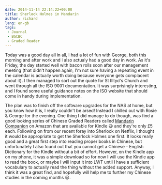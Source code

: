 ```yaml
---
date: 2014-11-14 22:14:22+00:00
title: Sherlock Holmes in Mandarin
author: richard 
lang: en-gb
tags:
 - Journal
 - BGCBC
 - Graded Reader
---
```


Today was a good day all in all, I had a lot of fun with George, both this morning and after work
and I also actualy had a good day in work. As it's Friday, the day started well with bacon rolls
soon after our management meeting (that didn't happen again, I'm not sure having a repeating event
in the calendar is actually worth doing because everyone gets complacent about it). I then managed
to sort out the quote for St Illtyd's Church and went through all the ISO 9001 documentation. It was
surprisingly interesting, and I found some useful guidance notes on the ISO website that should come
in handy during implementation.

The plan was to finish off the software upgrades for the NAS at home, but you know how it is, I
really couldn't be arsed! Instead I chilled out with Rosie & George for the evening. One thing I did
manage to do though, was find a good looking series of Chinese Graded Readers called 
[Mandarin Companion][mc] on Amazon that are available for Kindle :smiley: and they're only £5 each.
Following on from our recent foray into Sherlock on Netflix, I thought it would be appropriate to
get the Sherlock Holmes one first. It looks really good and a great first step into reading proper
books in Chinese, but unfortunately I also found out that you cannot get a Chinese - English
Dictionary for the Kindle without a bit of effort. However, on the Kindle app on my phone, it was a
simple download so for now I will use the Kindle app to read the book, or maybe I will input it into
LWT until I have a sufficient vocabulary to actually read the thing without the added support.
Anyway, I think it was a great find, and hopefully will help me to further my Chinese studies in the
coming months :smiley:.


[mc]: //mandarincompanion.com/ "Mandarin Companion Graded Readers"